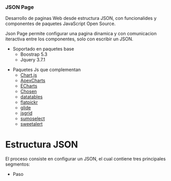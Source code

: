 ### JSON Page

Desarrollo de paginas Web desde estructura JSON, con funcionalides y componentes de paquetes JavaScript Open Source.

Json Page permite configurar una pagina dinamica y con comunicacion iteractiva entre los componentes, solo con escribir un JSON.

- Soportado en paquetes base 
	* Boostrap 5.3
	* Jquery 3.7.1
* Paquetes Js que complementan
	* [Chart.js](https://www.chartjs.org)
	* [ApexCharts](https://apexcharts.com)
	* [ECharts](https://echarts.apache.org/)
	* [Chosen](https://harvesthq.github.io/chosen/)
	* [datatables](https://datatables.net)
	* [flatpickr](https://flatpickr.js.org)
	* [glide](https://glidejs.com)
	* [jsgrid](http://js-grid.com)
	* [sumoselect](https://hemantnegi.github.io/jquery.sumoselect/)
	* [sweetalert](https://sweetalert2.github.io/)

# Estructura JSON
El proceso consiste en configurar un JSON, el cual contiene tres principales segmentos:
* Paso